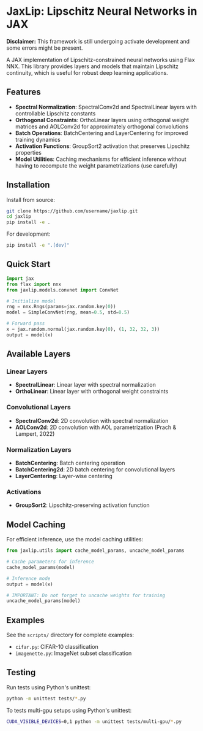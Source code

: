 # JaxLip: Lipschitz Neural Networks in JAX

**Disclaimer:** This framework is still undergoing activate development and some errors might be present.

A JAX implementation of Lipschitz-constrained neural networks using Flax NNX. This library provides layers and models that maintain Lipschitz continuity, which is useful for robust deep learning applications.

## Features

- **Spectral Normalization**: SpectralConv2d and SpectralLinear layers with controllable Lipschitz constants
- **Orthogonal Constraints**: OrthoLinear layers using orthogonal weight matrices and AOLConv2d for approximately orthogonal convolutions
- **Batch Operations**: BatchCentering and LayerCentering for improved training dynamics
- **Activation Functions**: GroupSort2 activation that preserves Lipschitz properties
- **Model Utilities**: Caching mechanisms for efficient inference without having to recompute the weight parametrizations (use carefully)

## Installation

Install from source:

```bash
git clone https://github.com/username/jaxlip.git
cd jaxlip
pip install -e .
```

For development:
```bash
pip install -e ".[dev]"
```

## Quick Start

```python
import jax
from flax import nnx
from jaxlip.models.convnet import ConvNet

# Initialize model
rng = nnx.Rngs(params=jax.random.key(0))
model = SimpleConvNet(rng, mean=0.5, std=0.5)

# Forward pass
x = jax.random.normal(jax.random.key(0), (1, 32, 32, 3))
output = model(x)
```

## Available Layers

### Linear Layers
- **SpectralLinear**: Linear layer with spectral normalization
- **OrthoLinear**: Linear layer with orthogonal weight constraints

### Convolutional Layers  
- **SpectralConv2d**: 2D convolution with spectral normalization
- **AOLConv2d**: 2D convolution with AOL parametrization (Prach & Lampert, 2022)

### Normalization Layers
- **BatchCentering**: Batch centering operation
- **BatchCentering2d**: 2D batch centering for convolutional layers
- **LayerCentering**: Layer-wise centering

### Activations
- **GroupSort2**: Lipschitz-preserving activation function

## Model Caching

For efficient inference, use the model caching utilities:

```python
from jaxlip.utils import cache_model_params, uncache_model_params

# Cache parameters for inference
cache_model_params(model)

# Inference mode
output = model(x)

# IMPORTANT: Do not forget to uncache weights for training
uncache_model_params(model)
```

## Examples

See the `scripts/` directory for complete examples:
- `cifar.py`: CIFAR-10 classification
- `imagenette.py`: ImageNet subset classification

## Testing

Run tests using Python's unittest:

```bash
python -m unittest tests/*.py
```

To tests multi-gpu setups using Python's unittest:
```bash
CUDA_VISIBLE_DEVICES=0,1 python -m unittest tests/multi-gpu/*.py
```
